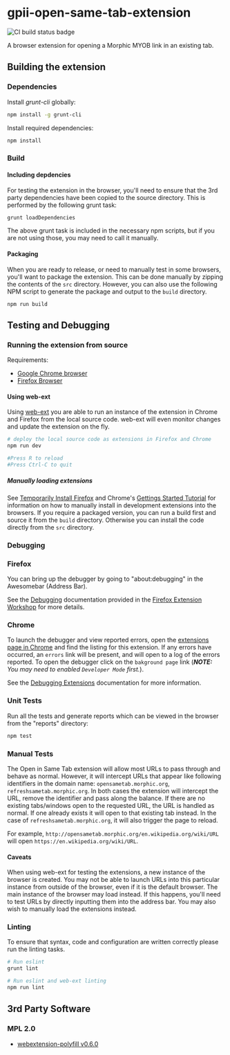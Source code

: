 # gpii-open-same-tab-extension

![CI build status badge](https://github.com/GPII/gpii-open-same-tab-extension/workflows/CI/badge.svg)

A browser extension for opening a Morphic MYOB link in an existing tab.

## Building the extension

### Dependencies

Install *grunt-cli* globally:

```bash
npm install -g grunt-cli
```

Install required dependencies:

```bash
npm install
```

### Build

#### Including depdencies

For testing the extension in the browser, you'll need to ensure that the 3rd party dependencies have been copied to the
source directory. This is performed by the following grunt task:

```bash
grunt loadDependencies
```

The above grunt task is included in the necessary npm scripts, but if you are not using those, you may need to call it
manually.

#### Packaging

When you are ready to release, or need to manually test in some browsers, you'll want to package the extension. This
can be done manually by zipping the contents of the `src` directory. However, you can also use the following NPM script
to generate the package and output to the `build` directory.

```
npm run build
```

## Testing and Debugging

### Running the extension from source

Requirements:

* [Google Chrome browser](https://www.google.com/chrome/browser/desktop/)
* [Firefox Browser](https://firefox.com)

#### Using web-ext
Using [web-ext](https://github.com/mozilla/web-ext) you are able to run an instance of the extension in Chrome and
Firefox from the local source code. web-ext will even monitor changes and update the extension on the fly.

```bash
# deploy the local source code as extensions in Firefox and Chrome
npm run dev

#Press R to reload
#Press Ctrl-C to quit
```

##### Manually loading extensions

See [Temporarily Install Firefox](https://extensionworkshop.com/documentation/develop/temporary-installation-in-firefox/) and Chrome's [Gettings Started Tutorial](https://developer.chrome.com/extensions/getstarted) for information on how to manually install in development extensions into the browsers. If you require a packaged version, you can run a build first and source it from the `build` directory. Otherwise you can install the code directly from the `src` directory.

### Debugging

### Firefox

You can bring up the debugger by going to "about:debugging" in the Awesomebar (Address Bar).

See the [Debugging](https://extensionworkshop.com/documentation/develop/debugging/) documentation provided in the
[Firefox Extension Workshop](https://extensionworkshop.com/) for more details.

### Chrome

To launch the debugger and view reported errors, open the [extensions page in Chrome](chrome://extensions) and find the
listing for this extension. If any errors have occurred, an `errors` link will be present, and will open to a log of the
errors reported. To open the debugger click on the `bakground page` link (_**NOTE:** You may need to enabled `Developer
Mode` first._).

See the [Debugging Extensions](https://developer.chrome.com/extensions/tut_debugging) documentation for more information.

### Unit Tests

Run all the tests and generate reports which can be viewed in the browser from the "reports" directory:

```bash
npm test
```

### Manual Tests

The Open in Same Tab extension will allow most URLs to pass through and behave as normal. However, it will intercept
URLs that appear like following identifiers in the domain name: `opensametab.morphic.org`, `refreshsametab.morphic.org`.
In both cases the extension will intercept the URL, remove the identifier and pass along the balance. If there are no
existing tabs/windows open to the requested URL, the URL is handled as normal. If one already exists it will open to
that existing tab instead. In the case of `refreshsametab.morphic.org`, it will also trigger the page to reload.

For example, `http://opensametab.morphic.org/en.wikipedia.org/wiki/URL` will open `https://en.wikipedia.org/wiki/URL`.

#### Caveats

When using web-ext for testing the extensions, a new instance of the browser is created. You may not be able to launch
URLs into this particular instance from outside of the browser, even if it is the default browser. The main instance of
the browser may load instead. If this happens, you'll need to test URLs by directly inputting them into the address
bar. You may also wish to manually load the extensions instead.

### Linting

To ensure that syntax, code and configuration are written correctly please run the linting tasks.

```bash
# Run eslint
grunt lint

# Run eslint and web-ext linting
npm run lint
```

## 3rd Party Software

### MPL 2.0

* [webextension-polyfill v0.6.0](https://github.com/mozilla/webextension-polyfill)

